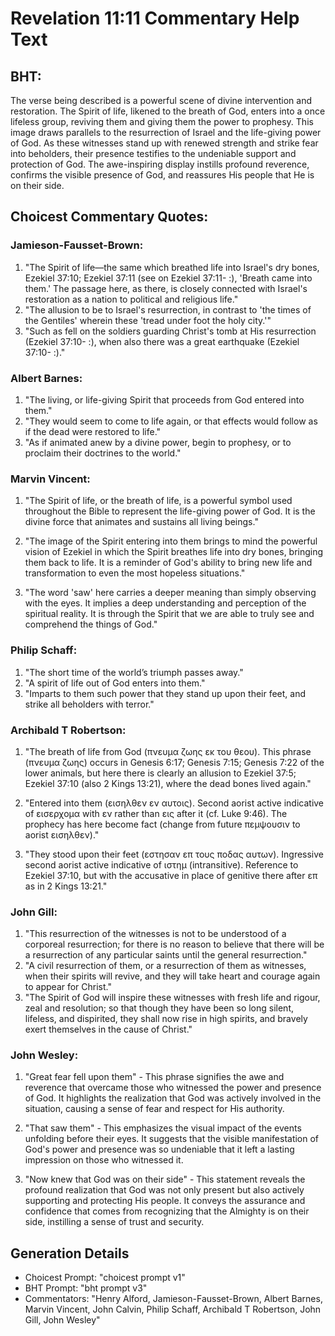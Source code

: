 # Revelation 11:11 Commentary Help Text

## BHT:
The verse being described is a powerful scene of divine intervention and restoration. The Spirit of life, likened to the breath of God, enters into a once lifeless group, reviving them and giving them the power to prophesy. This image draws parallels to the resurrection of Israel and the life-giving power of God. As these witnesses stand up with renewed strength and strike fear into beholders, their presence testifies to the undeniable support and protection of God. The awe-inspiring display instills profound reverence, confirms the visible presence of God, and reassures His people that He is on their side.

## Choicest Commentary Quotes:
### Jamieson-Fausset-Brown:
1. "The Spirit of life—the same which breathed life into Israel's dry bones, Ezekiel 37:10; Ezekiel 37:11 (see on Ezekiel 37:11- :), 'Breath came into them.' The passage here, as there, is closely connected with Israel's restoration as a nation to political and religious life."
2. "The allusion to be to Israel's resurrection, in contrast to 'the times of the Gentiles' wherein these 'tread under foot the holy city.'"
3. "Such as fell on the soldiers guarding Christ's tomb at His resurrection (Ezekiel 37:10- :), when also there was a great earthquake (Ezekiel 37:10- :)."

### Albert Barnes:
1. "The living, or life-giving Spirit that proceeds from God entered into them."
2. "They would seem to come to life again, or that effects would follow as if the dead were restored to life."
3. "As if animated anew by a divine power, begin to prophesy, or to proclaim their doctrines to the world."

### Marvin Vincent:
1. "The Spirit of life, or the breath of life, is a powerful symbol used throughout the Bible to represent the life-giving power of God. It is the divine force that animates and sustains all living beings."

2. "The image of the Spirit entering into them brings to mind the powerful vision of Ezekiel in which the Spirit breathes life into dry bones, bringing them back to life. It is a reminder of God's ability to bring new life and transformation to even the most hopeless situations."

3. "The word 'saw' here carries a deeper meaning than simply observing with the eyes. It implies a deep understanding and perception of the spiritual reality. It is through the Spirit that we are able to truly see and comprehend the things of God."

### Philip Schaff:
1. "The short time of the world’s triumph passes away." 
2. "A spirit of life out of God enters into them."
3. "Imparts to them such power that they stand up upon their feet, and strike all beholders with terror."

### Archibald T Robertson:
1. "The breath of life from God (πνευμα ζωης εκ του θεου). This phrase (πνευμα ζωης) occurs in Genesis 6:17; Genesis 7:15; Genesis 7:22 of the lower animals, but here there is clearly an allusion to Ezekiel 37:5; Ezekiel 37:10 (also 2 Kings 13:21), where the dead bones lived again."

2. "Entered into them (εισηλθεν εν αυτοις). Second aorist active indicative of εισερχομα with εν rather than εις after it (cf. Luke 9:46). The prophecy has here become fact (change from future πεμψουσιν to aorist εισηλθεν)."

3. "They stood upon their feet (εστησαν επ τους ποδας αυτων). Ingressive second aorist active indicative of ιστημ (intransitive). Reference to Ezekiel 37:10, but with the accusative in place of genitive there after επ as in 2 Kings 13:21."

### John Gill:
1. "This resurrection of the witnesses is not to be understood of a corporeal resurrection; for there is no reason to believe that there will be a resurrection of any particular saints until the general resurrection."
2. "A civil resurrection of them, or a resurrection of them as witnesses, when their spirits will revive, and they will take heart and courage again to appear for Christ."
3. "The Spirit of God will inspire these witnesses with fresh life and rigour, zeal and resolution; so that though they have been so long silent, lifeless, and dispirited, they shall now rise in high spirits, and bravely exert themselves in the cause of Christ."

### John Wesley:
1. "Great fear fell upon them" - This phrase signifies the awe and reverence that overcame those who witnessed the power and presence of God. It highlights the realization that God was actively involved in the situation, causing a sense of fear and respect for His authority.

2. "That saw them" - This emphasizes the visual impact of the events unfolding before their eyes. It suggests that the visible manifestation of God's power and presence was so undeniable that it left a lasting impression on those who witnessed it.

3. "Now knew that God was on their side" - This statement reveals the profound realization that God was not only present but also actively supporting and protecting His people. It conveys the assurance and confidence that comes from recognizing that the Almighty is on their side, instilling a sense of trust and security.


## Generation Details
- Choicest Prompt: "choicest prompt v1"
- BHT Prompt: "bht prompt v3"
- Commentators: "Henry Alford, Jamieson-Fausset-Brown, Albert Barnes, Marvin Vincent, John Calvin, Philip Schaff, Archibald T Robertson, John Gill, John Wesley"

